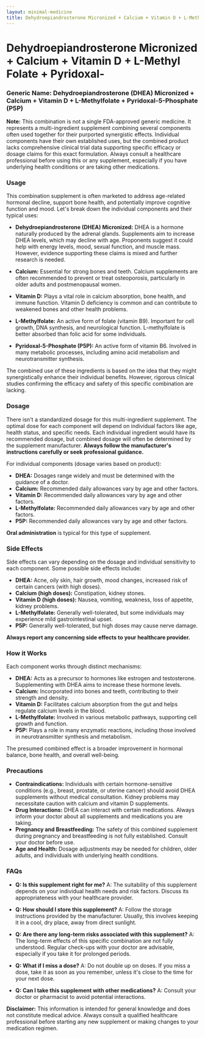 ```yaml
---
layout: minimal-medicine
title: Dehydroepiandrosterone Micronized + Calcium + Vitamin D + L-Methyl Folate + Pyridoxal-
---
```


# Dehydroepiandrosterone Micronized + Calcium + Vitamin D + L-Methyl Folate + Pyridoxal-
### Generic Name:  Dehydroepiandrosterone (DHEA) Micronized + Calcium + Vitamin D + L-Methylfolate + Pyridoxal-5-Phosphate (P5P)


**Note:** This combination is not a single FDA-approved generic medicine. It represents a multi-ingredient supplement combining several components often used together for their purported synergistic effects.  Individual components have their own established uses, but the combined product lacks comprehensive clinical trial data supporting specific efficacy or dosage claims for this exact formulation.  Always consult a healthcare professional before using this or any supplement, especially if you have underlying health conditions or are taking other medications.


### Usage

This combination supplement is often marketed to address age-related hormonal decline, support bone health, and potentially improve cognitive function and mood.  Let's break down the individual components and their typical uses:

* **Dehydroepiandrosterone (DHEA) Micronized:**  DHEA is a hormone naturally produced by the adrenal glands.  Supplements aim to increase DHEA levels, which may decline with age.  Proponents suggest it could help with energy levels, mood, sexual function, and muscle mass.  However, evidence supporting these claims is mixed and further research is needed.

* **Calcium:** Essential for strong bones and teeth.  Calcium supplements are often recommended to prevent or treat osteoporosis, particularly in older adults and postmenopausal women.

* **Vitamin D:** Plays a vital role in calcium absorption, bone health, and immune function.  Vitamin D deficiency is common and can contribute to weakened bones and other health problems.

* **L-Methylfolate:** An active form of folate (vitamin B9).  Important for cell growth, DNA synthesis, and neurological function.  L-methylfolate is better absorbed than folic acid for some individuals.

* **Pyridoxal-5-Phosphate (P5P):** An active form of vitamin B6.  Involved in many metabolic processes, including amino acid metabolism and neurotransmitter synthesis.


The combined use of these ingredients is based on the idea that they might synergistically enhance their individual benefits.  However, rigorous clinical studies confirming the efficacy and safety of this specific combination are lacking.


### Dosage

There isn't a standardized dosage for this multi-ingredient supplement.  The optimal dose for each component will depend on individual factors like age, health status, and specific needs.  Each individual ingredient would have its recommended dosage, but combined dosage will often be determined by the supplement manufacturer.  **Always follow the manufacturer's instructions carefully or seek professional guidance.**  


For individual components (dosage varies based on product):

* **DHEA:** Dosages range widely and must be determined with the guidance of a doctor.
* **Calcium:**  Recommended daily allowances vary by age and other factors.
* **Vitamin D:**  Recommended daily allowances vary by age and other factors.
* **L-Methylfolate:**  Recommended daily allowances vary by age and other factors.
* **P5P:** Recommended daily allowances vary by age and other factors.


**Oral administration** is typical for this type of supplement.


### Side Effects

Side effects can vary depending on the dosage and individual sensitivity to each component.  Some possible side effects include:

* **DHEA:** Acne, oily skin, hair growth, mood changes, increased risk of certain cancers (with high doses).
* **Calcium (high doses):** Constipation, kidney stones.
* **Vitamin D (high doses):** Nausea, vomiting, weakness, loss of appetite, kidney problems.
* **L-Methylfolate:**  Generally well-tolerated, but some individuals may experience mild gastrointestinal upset.
* **P5P:** Generally well-tolerated, but high doses may cause nerve damage.

**Always report any concerning side effects to your healthcare provider.**



### How it Works

Each component works through distinct mechanisms:

* **DHEA:** Acts as a precursor to hormones like estrogen and testosterone.  Supplementing with DHEA aims to increase these hormone levels.
* **Calcium:**  Incorporated into bones and teeth, contributing to their strength and density.
* **Vitamin D:**  Facilitates calcium absorption from the gut and helps regulate calcium levels in the blood.
* **L-Methylfolate:**  Involved in various metabolic pathways, supporting cell growth and function.
* **P5P:**  Plays a role in many enzymatic reactions, including those involved in neurotransmitter synthesis and metabolism.

The presumed combined effect is a broader improvement in hormonal balance, bone health, and overall well-being.


### Precautions

* **Contraindications:** Individuals with certain hormone-sensitive conditions (e.g., breast, prostate, or uterine cancer) should avoid DHEA supplements without medical consultation.  Kidney problems may necessitate caution with calcium and vitamin D supplements.
* **Drug Interactions:**  DHEA can interact with certain medications.  Always inform your doctor about all supplements and medications you are taking.
* **Pregnancy and Breastfeeding:**  The safety of this combined supplement during pregnancy and breastfeeding is not fully established.  Consult your doctor before use.
* **Age and Health:**  Dosage adjustments may be needed for children, older adults, and individuals with underlying health conditions.


### FAQs

* **Q: Is this supplement right for me?** A:  The suitability of this supplement depends on your individual health needs and risk factors.  Discuss its appropriateness with your healthcare provider.

* **Q: How should I store this supplement?** A:  Follow the storage instructions provided by the manufacturer. Usually, this involves keeping it in a cool, dry place, away from direct sunlight.

* **Q: Are there any long-term risks associated with this supplement?** A: The long-term effects of this specific combination are not fully understood.  Regular check-ups with your doctor are advisable, especially if you take it for prolonged periods.

* **Q:  What if I miss a dose?** A: Do not double up on doses. If you miss a dose, take it as soon as you remember, unless it's close to the time for your next dose.

* **Q: Can I take this supplement with other medications?** A: Consult your doctor or pharmacist to avoid potential interactions.


**Disclaimer:** This information is intended for general knowledge and does not constitute medical advice. Always consult a qualified healthcare professional before starting any new supplement or making changes to your medication regimen.
